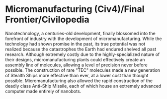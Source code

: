 # Micromanufacturing (Civ4)/Final Frontier/Civilopedia

Nanotechnology, a centuries-old development, finally blossomed into the forefront of industry with the development of micromanufacturing. While the technology had shown promise in the past, its true potential was not realized because the catastrophes the Earth had endured shelved all past research. Although extremely costly due to the highly-specialized nature of their designs, micromanufacturing plants could effectively create an assembly line of molecules, allowing a level of precision never before possible. The construction of rare "TEC" molecules made a new generation of Stealth Ships more effective than ever, at a lower cost than thought possible. Micromanufacturing also allowed the rapid construction of the deadly class Anti-Ship Missile, each of which house an extremely advanced computer made entirely of nanobots.